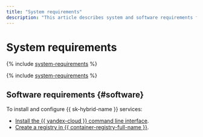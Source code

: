```yaml
---
title: "System requirements"
description: "This article describes system and software requirements for servers."
---
```


# System requirements

{% include [system-requirements](../../_includes/speechkit/system-requirements.md) %}

{% include [system-requirements](../../_includes/speechkit/system-requirements-gpu.md) %}

## Software requirements {#software}

To install and configure {{ sk-hybrid-name }} services:

* [Install the {{ yandex-cloud }} command line interface](../../cli/operations/install-cli.md).
* [Create a registry in {{ container-registry-full-name }}](../../container-registry/operations/registry/registry-create.md).
